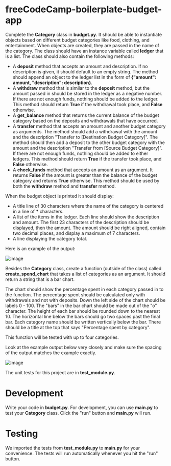 # freeCodeCamp-boilerplate-budget-app

Complete the <b>Category</b> class in <b>budget.py</b>. It should be able to instantiate objects based on different budget categories like food, clothing, and entertainment. When objects are created, they are passed in the name of the category. The class should have an instance variable called <b>ledger</b> that is a list. The class should also contain the following methods:

<p>
<ul>
    <li>A <b>deposit</b> method that accepts an amount and description. If no description is given, it should default to an empty string. The method should append an object to the ledger list in the form of <b>{"amount": amount, "description": description}</b>.
    <li>A <b>withdraw</b> method that is similar to the <b>deposit</b> method, but the amount passed in should be stored in the ledger as a negative number. If there are not enough funds, nothing should be added to the ledger. This method should return <b>True</b> if the withdrawal took place, and <b>False</b> otherwise.
    <li>A <b>get_balance</b> method that returns the current balance of the budget category based on the deposits and withdrawals that have occurred.
    <li>A <b>transfer</b> method that accepts an amount and another budget category as arguments. The method should add a withdrawal with the amount and the description "Transfer to [Destination Budget Category]". The method should then add a deposit to the other budget category with the amount and the description "Transfer from [Source Budget Category]". If there are not enough funds, nothing should be added to either ledgers. This method should return <b>True</b> if the transfer took place, and <b>False</b> otherwise.
    <li>A <b>check_funds</b> method that accepts an amount as an argument. It returns <b>False</b> if the amount is greater than the balance of the budget category and returns <b>True</b> otherwise. This method should be used by both the <b>withdraw</b> method and <b>transfer</b> method.
</ul>

When the budget object is printed it should display: 

<ul>
    <li>A title line of 30 characters where the name of the category is centered in a line of <b>*</b> characters.
    <li>A list of the items in the ledger. Each line should show the description and amount. The first 23 characters of the description should be displayed, then the amount. The amount should be right aligned, contain two decimal places, and display a maximum of 7 characters.
    <li>A line displaying the category total.
</ul>

Here is an example of the output:
</p>

![image](https://user-images.githubusercontent.com/53930501/178739351-665f112e-5204-420c-8c13-8dad3c9fcf44.png)

<p>
Besides the <b>Category</b> class, create a function (outside of the class) called <b>create_spend_chart</b> that takes a list of categories as an argument. It should return a string that is a bar chart.

The chart should show the percentage spent in each category passed in to the function. The percentage spent should be calculated only with withdrawals and not with deposits. Down the left side of the chart should be labels 0 - 100. The "bars" in the bar chart should be made out of the "o" character. The height of each bar should be rounded down to the nearest 10. The horizontal line below the bars should go two spaces past the final bar. Each category name should be written vertically below the bar. There should be a title at the top that says "Percentage spent by category".

This function will be tested with up to four categories.

Look at the example output below very closely and make sure the spacing of the output matches the example exactly.
</p>

![image](https://user-images.githubusercontent.com/53930501/178739734-3e76d031-3cd3-4e14-9a33-a09a59a32c96.png)


The unit tests for this project are in <b>test_module.py</b>.

# Development

Write your code in <b>budget.py</b>. For development, you can use <b>main.py</b> to test your <b>Category</b> class. Click the "run" button and <b>main.py</b> will run.

# Testing

We imported the tests from <b>test_module.py</b> to <b>main.py</b> for your convenience. The tests will run automatically whenever you hit the "run" button.


